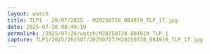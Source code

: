 ```yaml
---
layout: watch
title: TLP1 - 28/07/2025 - M20250728_084919_TLP_1T.jpg
date: 2025-07-28 08:49:19
permalink: /2025/07/28/watch/M20250728_084919_TLP_1
capture: TLP1/2025/202507/20250727/M20250728_084919_TLP_1T.jpg
---
```

